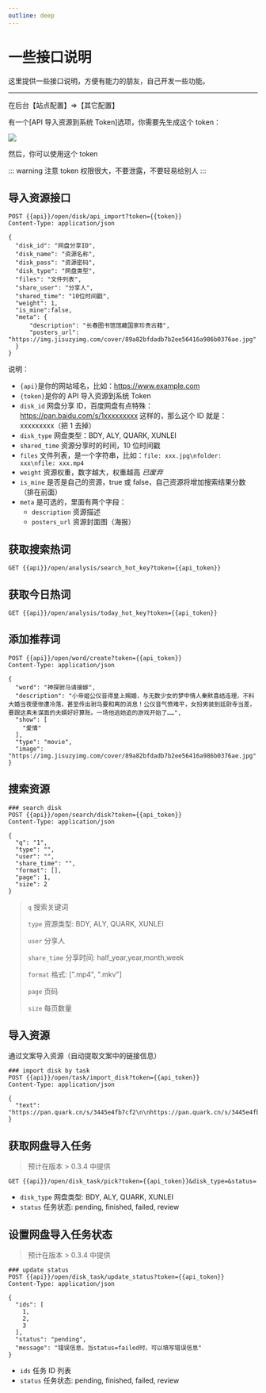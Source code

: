 ```yaml
---
outline: deep
---
```


# 一些接口说明

这里提供一些接口说明，方便有能力的朋友，自己开发一些功能。

---

在后台【站点配置】=>【其它配置】

有一个[API 导入资源到系统 Token]选项，你需要先生成这个 token：

![](/images/api/image.png)

然后，你可以使用这个 token

::: warning 注意
token 权限很大，不要泄露，不要轻易给别人
:::

## 导入资源接口

```http
POST {{api}}/open/disk/api_import?token={{token}}
Content-Type: application/json

{
  "disk_id": "网盘分享ID",
  "disk_name": "资源名称",
  "disk_pass": "资源密码",
  "disk_type": "网盘类型",
  "files": "文件列表",
  "share_user": "分享人",
  "shared_time": "10位时间戳",
  "weight": 1,
  "is_mine":false,
  "meta": {
      "description": "长春图书馆馆藏国家珍贵古籍",
      "posters_url": "https://img.jisuzyimg.com/cover/89a82bfdadb7b2ee56416a986b0376ae.jpg"
  }
}
```

说明：

- `{api}`是你的网站域名，比如：https://www.example.com
- `{token}`是你的 API 导入资源到系统 Token
- `disk_id` 网盘分享 ID，百度网盘有点特殊：https://pan.baidu.com/s/1xxxxxxxxx 这样的，那么这个 ID 就是：xxxxxxxxx（把 1 去掉）
- `disk_type` 网盘类型：BDY, ALY, QUARK, XUNLEI
- `shared_time` 资源分享时的时间，10 位时间戳
- `files` 文件列表，是一个字符串，比如：`file: xxx.jpg\nfolder: xxx\nfile: xxx.mp4`
- `weight` 资源权重，数字越大，权重越高 _已废弃_
- `is_mine` 是否是自己的资源，true 或 false，自己资源将增加搜索结果分数（排在前面）
- `meta` 是可选的，里面有两个字段：
  - `description` 资源描述
  - `posters_url` 资源封面图（海报）

## 获取搜索热词

```http
GET {{api}}/open/analysis/search_hot_key?token={{api_token}}
```

## 获取今日热词

```http
GET {{api}}/open/analysis/today_hot_key?token={{api_token}}
```

## 添加推荐词

```http
POST {{api}}/open/word/create?token={{api_token}}
Content-Type: application/json

{
  "word": "神探驸马请接嫁",
  "description": "小帝姬公仪音得皇上赐婚，与无数少女的梦中情人秦默喜结连理，不料大婚当夜便惨遭冷落，甚至传出驸马要和离的消息！公仪音气愤难平，女扮男装到廷尉寺当差，要跟这素未谋面的夫婿好好算账。一场他逃她追的游戏开始了……",
  "show": [
    "爱情"
  ],
  "type": "movie",
  "image": "https://img.jisuzyimg.com/cover/89a82bfdadb7b2ee56416a986b0376ae.jpg"
}
```

## 搜索资源

```http
### search disk
POST {{api}}/open/search/disk?token={{api_token}}
Content-Type: application/json

{
  "q": "1",
  "type": "",
  "user": "",
  "share_time": "",
  "format": [],
  "page": 1,
  "size": 2
}
```

> `q` 搜索关键词
>
> `type` 资源类型: BDY, ALY, QUARK, XUNLEI
>
> `user` 分享人
>
> `share_time` 分享时间: half_year,year,month,week
>
> `format` 格式: [".mp4", ".mkv"]
>
> `page` 页码
>
> `size` 每页数量

## 导入资源

通过文案导入资源（自动提取文案中的链接信息）

```http
### import disk by task
POST {{api}}/open/task/import_disk?token={{api_token}}
Content-Type: application/json

{
  "text": "https://pan.quark.cn/s/3445e4fb7cf2\n\nhttps://pan.quark.cn/s/3445e4fb72323\n\thttps://pan.quark.cn/s/3445e4fb2323"
}
```


## 获取网盘导入任务

> 预计在版本 > 0.3.4 中提供

```http
GET {{api}}/open/disk_task/pick?token={{api_token}}&disk_type=&status=
```

- `disk_type` 网盘类型: BDY, ALY, QUARK, XUNLEI
- `status` 任务状态: pending, finished, failed, review


## 设置网盘导入任务状态

> 预计在版本 > 0.3.4 中提供

```http
### update status
POST {{api}}/open/disk_task/update_status?token={{api_token}}
Content-Type: application/json

{
  "ids": [
    1,
    2,
    3
  ],
  "status": "pending",
  "message": "错误信息，当status=failed时，可以填写错误信息"
}
```

- `ids` 任务 ID 列表
- `status` 任务状态: pending, finished, failed, review
